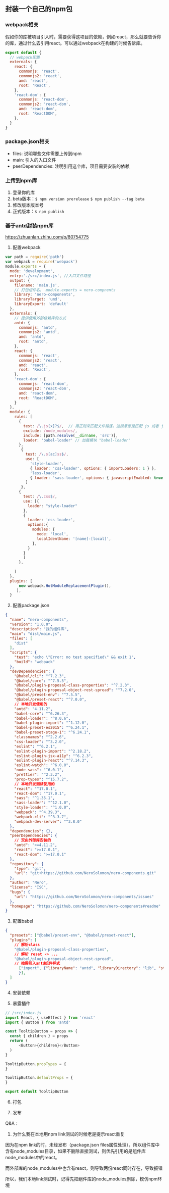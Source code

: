 ## 封装一个自己的npm包

### webpack相关
假如你的库被项目引入时，需要获得这项目的依赖，例如react，那么就要告诉你的库，通过什么去引用react。可以通过webpack在构建的时候告诉库。

```js
export default {
  // webpack配置
  externals: {
    react: {
      commonjs: 'react',
      commonjs2: 'react',
      amd: 'react',
      root: 'React',
    },
    'react-dom': {
      commonjs: 'react-dom',
      commonjs2: 'react-dom',
      amd: 'react-dom',
      root: 'ReactDOM',
    },
  }
}
```

### package.json相关

- files: 说明哪些文件需要上传到npm
- main: 引入的入口文件
- peerDependencies: 注明引用这个库，项目需要安装的依赖

### 上传到npm库
1. 登录你的库
2. beta版本：`$ npm version prerelease`  `$ npm publish --tag beta`
3. 修改版本版本号
3. 正式版本：`$ npm publish`


### 基于antd封装npm库
https://zhuanlan.zhihu.com/p/80754775

1. 配置webpack
```js
var path = require('path')
var webpack = require('webpack')
module.exports = {
  mode: 'development',
  entry:'./src/index.js', //入口文件路径
  output: {
    filename: 'main.js',
    // 打包组件名， module.exports = nero-compnents
    library: 'nero-components', 
    libraryTarget: 'umd',
    libraryExport: 'default'
  },
  externals: {
    // 提供使用外部依赖库的方式
    antd: {
      commonjs: 'antd',
      commonjs2: 'antd',
      amd: 'antd',
      root: 'antd',
    },
    react: {
      commonjs: 'react',
      commonjs2: 'react',
      amd: 'react',
      root: 'React',
    },
    'react-dom': {
      commonjs: 'react-dom',
      commonjs2: 'react-dom',
      amd: 'react-dom',
      root: 'ReactDOM',
    }
  },
  module: {
    rules: [
      {
        test: /\.js[x]?$/,  // 用正则来匹配文件路径，这段意思是匹配 js 或者 jsx
        exclude: /node_modules/,
        include: [path.resolve(__dirname, 'src')],
        loader: 'babel-loader' // 加载模块 "babel-loader" 
      },
       {
         test: /\.s[ac]ss$/,
         use: [
           'style-loader',
           { loader: 'css-loader', options: { importLoaders: 1 } },
           'less-loader',
           { loader: 'sass-loader', options: { javascriptEnabled: true } }
         ]
       },
      {
        test: /\.css$/,
        use: [{
          loader: "style-loader"
        }, 
        {
          loader: 'css-loader',
          options:{ 
            modules: {
              mode: 'local',
              localIdentName: '[name]-[local]',
            },
          }
        }
        ]
      },
      
    ]
  },
  plugins: [
      new webpack.HotModuleReplacementPlugin(),
     ],
  }
```

2. 配置package.json
```json
{
  "name": "nero-components",
  "version": "1.0.0",
  "description": "我的组件库",
  "main": "dist/main.js",
  "files": [
    "dist"
  ],
  "scripts": {
    "test": "echo \"Error: no test specified\" && exit 1",
    "build": "webpack"
  },
  "devDependencies": {
    "@babel/cli": "^7.2.3",
    "@babel/core": "^7.5.5",
    "@babel/plugin-proposal-class-properties": "^7.2.3",
    "@babel/plugin-proposal-object-rest-spread": "^7.2.0",
    "@babel/preset-env": "^7.5.5",
    "@babel/preset-react": "^7.0.0",
    // 本地开发使用的
    "antd": "4.11.2",
    "babel-core": "^6.26.3",
    "babel-loader": "^8.0.6",
    "babel-plugin-import": "^1.12.0",
    "babel-preset-es2015": "^6.24.1",
    "babel-preset-stage-1": "^6.24.1",
    "classnames": "^2.2.6",
    "css-loader": "^3.2.0",
    "eslint": "^6.2.1",
    "eslint-plugin-import": "^2.18.2",
    "eslint-plugin-jsx-a11y": "^6.2.3",
    "eslint-plugin-react": "^7.14.3",
    "eslint-watch": "^6.0.0",
    "node-sass": "^6.0.1",
    "prettier": "^2.3.2",
    "prop-types": "^15.7.2",
    // 本地开发测试使用的
    "react": "^17.0.1",
    "react-dom": "^17.0.1",
    "sass": "^1.35.1",
    "sass-loader": "^12.1.0",
    "style-loader": "^1.0.0",
    "webpack": "^4.39.3",
    "webpack-cli": "^3.3.7",
    "webpack-dev-server": "^3.8.0"
  },
  "dependencies": {},
  "peerDependencies": {
    // 交由外部库安装的
    "antd": ">=4.11.2",
    "react": ">=17.0.1",
    "react-dom": ">=17.0.1"
  },
  "repository": {
    "type": "git",
    "url": "git+https://github.com/NeroSolomon/nero-components.git"
  },
  "author": "Nero",
  "license": "ISC",
  "bugs": {
    "url": "https://github.com/NeroSolomon/nero-components/issues"
  },
  "homepage": "https://github.com/NeroSolomon/nero-components#readme"
}

```

3. 配置babel
```json
{
  "presets": ["@babel/preset-env", "@babel/preset-react"],
  "plugins": [
    // 解析class
    "@babel/plugin-proposal-class-properties",
    // 解析 reset -> ...
    "@babel/plugin-proposal-object-rest-spread",
    // 按需引入antd组件样式
      ["import", {"libraryName": "antd", "libraryDirectory": "lib", "style":"css"
      }],
  ]
}
```

4. 安装依赖

5. 暴露插件
```js
// /src/index.js
import React, { useEffect } from 'react'
import { Button } from 'antd'

const TooltipButton = props => {
  const { children } = props
  return (
      <Button>{children}</Button>
  )
}

TooltipButton.propTypes = {
}

TooltipButton.defaultProps = {
}

export default TooltipButton

```

6. 打包

7. 发布

Q&A：

1. 为什么我在本地用npm link测试的时候老是提示react重复

  因为在npm link的时，未经发布（package.json files属性处理），所以组件库中含有node_modules目录，如果不删除直接测试，则优先引用的是组件库node_modules中的react。

  而外部库的node_modules中也含有react，则导致两份react同时存在，导致报错

  所以，我们本地link测试时，记得先把组件库的node_modules删除，模仿npm环境